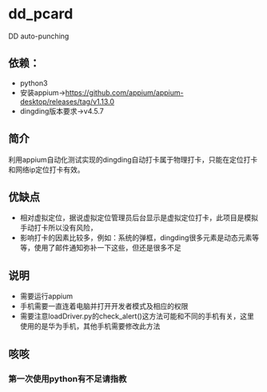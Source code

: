 # dd_pcard
DD auto-punching


## 依赖：
 *  python3<br>
 *  安装appium->https://github.com/appium/appium-desktop/releases/tag/v1.13.0<br>
 *  dingding版本要求->v4.5.7<br>

## 简介
  利用appium自动化测试实现的dingding自动打卡属于物理打卡，只能在定位打卡和网络ip定位打卡有效。
## 优缺点
  * 相对虚拟定位，据说虚拟定位管理员后台显示是虚拟定位打卡，此项目是模拟手动打卡所以没有风险，
  * 影响打卡的因素比较多，例如：系统的弹框，dingding很多元素是动态元素等等，使用了邮件通知弥补一下这些，但还是很多不足
## 说明
  * 需要运行appium
  * 手机需要一直连着电脑并打开开发者模式及相应的权限
  * 需要注意loadDriver.py的check_alert()这方法可能和不同的手机有关，这里使用的是华为手机，其他手机需要修改此方法
  
## 咳咳
  ### 第一次使用python有不足请指教
